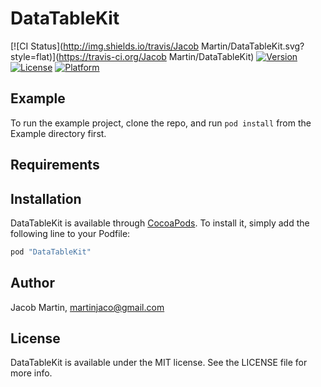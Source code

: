 # DataTableKit

[![CI Status](http://img.shields.io/travis/Jacob Martin/DataTableKit.svg?style=flat)](https://travis-ci.org/Jacob Martin/DataTableKit)
[![Version](https://img.shields.io/cocoapods/v/DataTableKit.svg?style=flat)](http://cocoapods.org/pods/DataTableKit)
[![License](https://img.shields.io/cocoapods/l/DataTableKit.svg?style=flat)](http://cocoapods.org/pods/DataTableKit)
[![Platform](https://img.shields.io/cocoapods/p/DataTableKit.svg?style=flat)](http://cocoapods.org/pods/DataTableKit)

## Example

To run the example project, clone the repo, and run `pod install` from the Example directory first.

## Requirements

## Installation

DataTableKit is available through [CocoaPods](http://cocoapods.org). To install
it, simply add the following line to your Podfile:

```ruby
pod "DataTableKit"
```

## Author

Jacob Martin, martinjaco@gmail.com

## License

DataTableKit is available under the MIT license. See the LICENSE file for more info.
